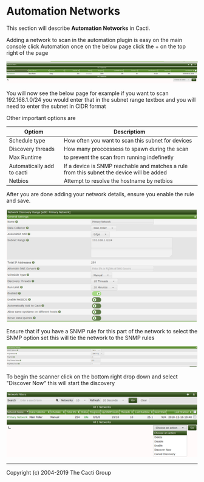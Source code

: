 # Automation Networks

This section will describe **Automation Networks** in Cacti.

Adding a network to scan in the automation plugin is easy on the main console
click Automation once on the below page click the + on the top right of the page

![Automation Networks](images/automation-network-main.png)

You will now see the below page for example if you want to scan 192.168.1.0/24
you would enter that in the subnet range textbox and you will need to enter the
subnet in CIDR format

Other important options are

Optiom | Descriptiom
--- | ---
Schedule type | How often you want to scan this subnet for devices
Discovery threads | How many proccessess to spawn during the scan
Max Runtime | to prevent the scan from running indefinetly
Automatically add to cacti | If a device is SNMP reachable and matches a rule from this subnet the device will be added
Netbios | Attempt to resolve the hostname by netbios

After you are done adding your network details, ensure you enable the rule and
save.

![Automation Networks Edit General](images/automation-networks-edit1.png)

Ensure that if you have a SNMP rule for this part of the network to select the
SNMP option set this will tie the network to the SNMP rules

![Automation Networks Edit General](images/automation-reachability-settings.png)

To begin the scanner click on the bottom right drop down and select "Discover
Now" this will start the discovery

![Automation Networks](images/automation-networks.png)

---
Copyright (c) 2004-2019 The Cacti Group
